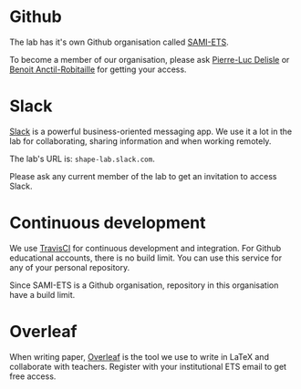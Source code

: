 # Github

The lab has it's own Github organisation called [SAMI-ETS](https://github.com/sami-ets). 

To become a member of our organisation, please ask [Pierre-Luc Delisle](mailto:pierre-luc.delisle.1@ens.etsmtl.ca) or
[Benoit Anctil-Robitaille](mailto:benoit.anctil-robitaille.1@ens.etsmtl.ca) for getting your access.


# Slack

[Slack](https://slack.com/) is a powerful business-oriented messaging app. We use it a lot in the lab for collaborating,
sharing information and when working remotely.

The lab's URL is: `shape-lab.slack.com`. 

Please ask any current member of the lab to get an invitation to access Slack.


# Continuous development

We use [TravisCI](https://travis-ci.org) for continuous development and integration. For Github educational accounts, 
there is no build limit. You can use this service for any of your personal repository. 

Since SAMI-ETS is a Github organisation, repository in this organisation have a build limit. 


# Overleaf

When writing paper, [Overleaf](https://www.overleaf.com/) is the tool we use to write in LaTeX and collaborate with 
teachers. Register with your institutional ETS email to get free access. 


 